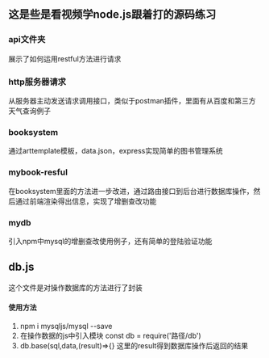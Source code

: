 ## 这是些是看视频学node.js跟着打的源码练习

### api文件夹
展示了如何运用restful方法进行请求

### http服务器请求
从服务器主动发送请求调用接口，类似于postman插件，里面有从百度和第三方天气查询例子

### booksystem
通过arttemplate模板，data.json，express实现简单的图书管理系统

### mybook-resful
在booksystem里面的方法进一步改进，通过路由接口到后台进行数据库操作，然后通过前端渲染得出信息，实现了增删查改功能

### mydb
引入npm中mysql的增删查改使用例子，还有简单的登陆验证功能

## db.js
这个文件是对操作数据库的方法进行了封装
#### 使用方法
1. npm i mysqljs/mysql --save
2. 在操作数据的js中引入模块 const db = require('路径/db')
3. db.base(sql,data,(result)=>{} 这里的result得到数据库操作后返回的结果